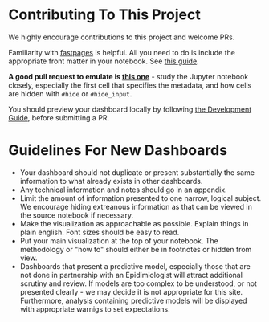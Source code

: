 # Contributing To This Project

We highly encourage contributions to this project and welcome PRs.

Familiarity with [fastpages](https://github.com/fastai/fastpages) is helpful.  All you need to do is include the appropriate front matter in your notebook.  See [this guide](https://github.com/fastai/fastpages#customizing-blog-posts-with-front-matter). 

**A good pull request to emulate is [this one](https://github.com/github/covid19-dashboard/pull/33)** - study the Jupyter notebook closely, especially the first cell that specifies the metadata, and how cells are hidden with `#hide` or `#hide_input`.

You should preview your dashboard locally by following [the Development Guide](https://github.com/fastai/fastpages/blob/master/_fastpages_docs/DEVELOPMENT.md), before submitting a PR.

# Guidelines For New Dashboards

- Your dashboard should not duplicate or present substantially the same information to what already exists in other dashboards.
- Any technical information and notes should go in an appendix.
- Limit the amount of information presented to one narrow, logical subject. We encourage hiding extreanous information as that can be viewed in the source notebook if necessary.
- Make the visualization as approachable as possible.  Explain things in plain english.  Font sizes should be easy to read. 
- Put your main visualization at the top of your notebook.  The methodology or "how to" should either be in footnotes or hidden from view.
- Dashboards that present a predictive model, especially those that are not done in partnership with an Epidimiologist will attract additional scrutiny and review.  If models are too complex to be understood, or not presented clearly - we may decide it is not appropriate for this site.  Furthermore, analysis containing predictive models will be displayed with appropriate warnigs to set expectations.

